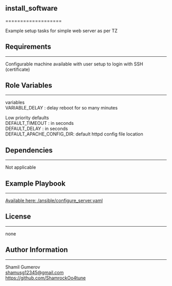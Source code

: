 ## install_software  
===================  

Example setup tasks for simple web server as per TZ  



## Requirements  
------------  

Configurable machine available with user setup to login with SSH (certificate)      


## Role Variables  
--------------  

variables  
VARIABLE_DELAY : delay reboot for so many minutes  

Low priority defaults   
DEFAULT_TIMEOUT          : in seconds  
DEFAULT_DELAY            : in seconds  
DEFAULT_APACHE_CONFIG_DIR: default httpd config file location  



## Dependencies    
------------  

Not applicable  


## Example Playbook
----------------

[Available here: /ansible/configure_server.yaml](https://github.com/ShamrockOo4tune/test-task/blob/master/ansible/install_software.yaml)  

## License  
-------  

none

## Author Information
------------------

Shamil Gumerov  
shamusg12345@gmail.com  
https://github.com/ShamrockOo4tune  
